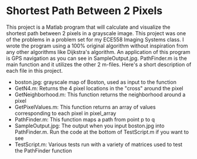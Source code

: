 # Shortest Path Between 2 Pixels

This project is a Matlab program that will calculate and visualize the shortest path between 2 pixels in a grayscale image. This project was one of the problems in a problem set for my ECE558 Imaging Systems class. I wrote the program using a 100% original algorithm without inspiration from any other algorithms like Dijkstra's algorithm. An application of this program is GPS navigation as you can see in SampleOutput.jpg. PathFinder.m is the main function and it utilizes the other 2 m-files. Here's a short description of each file in this project.

* boston.jpg: grayscale map of Boston, used as input to the function
* GetN4.m: Returns the 4 pixel locations in the "cross" around the pixel
* GetNeighborhood.m: This function returns the neighborhood around a pixel
* GetPixelValues.m: This function returns an array of values corresponding to each pixel in pixel_array
* PathFinder.m: This function maps a path from point p to q
* SampleOutput.jpg: The output when you input boston.jpg into PathFinder.m. Run the code at the bottom of TestScript.m if you want to see
* TestScript.m: Various tests run with a variety of matrices used to test the PathFinder function
